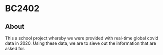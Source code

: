 # BC2402

## About 
This a school project whereby we were provided with real-time global covid data in 2020. Using these data, we are to sieve out the information that are asked for. 
